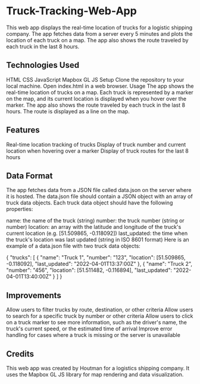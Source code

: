 # Truck-Tracking-Web-App
This web app displays the real-time location of trucks for a logistic shipping company. The app fetches data from a server every 5 minutes and plots the location of each truck on a map. The app also shows the route traveled by each truck in the last 8 hours.

## Technologies Used
HTML
CSS
JavaScript
Mapbox GL JS
Setup
Clone the repository to your local machine.
Open index.html in a web browser.
Usage
The app shows the real-time location of trucks on a map. Each truck is represented by a marker on the map, and its current location is displayed when you hover over the marker. The app also shows the route traveled by each truck in the last 8 hours. The route is displayed as a line on the map.

## Features
Real-time location tracking of trucks
Display of truck number and current location when hovering over a marker
Display of truck routes for the last 8 hours

## Data Format
The app fetches data from a JSON file called data.json on the server where it is hosted. The data.json file should contain a JSON object with an array of truck data objects. Each truck data object should have the following properties:

name: the name of the truck (string)
number: the truck number (string or number)
location: an array with the latitude and longitude of the truck's current location (e.g. [51.509865, -0.118092])
last_updated: the time when the truck's location was last updated (string in ISO 8601 format)
Here is an example of a data.json file with two truck data objects:

{
  "trucks": [
    {
      "name": "Truck 1",
      "number": "123",
      "location": [51.509865, -0.118092],
      "last_updated": "2022-04-01T13:37:00Z"
    },
    {
      "name": "Truck 2",
      "number": "456",
      "location": [51.511482, -0.116894],
      "last_updated": "2022-04-01T13:40:00Z"
    }
  ]
}

## Improvements
Allow users to filter trucks by route, destination, or other criteria
Allow users to search for a specific truck by number or other criteria
Allow users to click on a truck marker to see more information, such as the driver's name, the truck's current speed, or the estimated time of arrival
Improve error handling for cases where a truck is missing or the server is unavailable

## Credits
This web app was created by Houtman for a logistics shipping company. It uses the Mapbox GL JS library for map rendering and data visualization.
